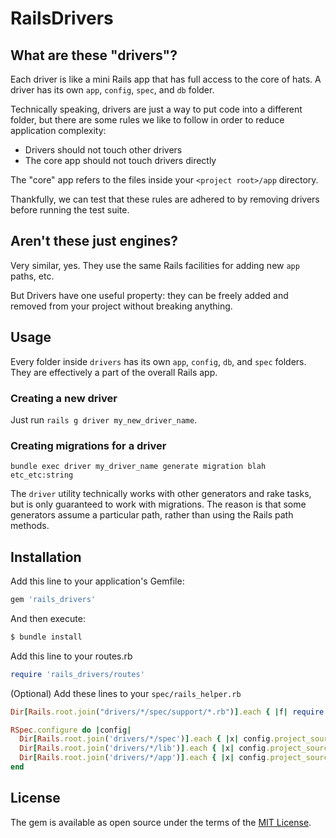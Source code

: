 # RailsDrivers

## What are these "drivers"?

Each driver is like a mini Rails app that has full access to the core of hats. A driver has its own `app`, `config`, `spec`, and `db` folder.

Technically speaking, drivers are just a way to put code into a different folder, but there are some rules we like to follow in order to reduce application complexity:

- Drivers should not touch other drivers
- The core app should not touch drivers directly

The "core" app refers to the files inside your `<project root>/app` directory.

Thankfully, we can test that these rules are adhered to by removing drivers before running the test suite.

## Aren't these just engines?

Very similar, yes. They use the same Rails facilities for adding new `app` paths, etc.

But Drivers have one useful property: they can be freely added and removed from your project without breaking anything.

## Usage

Every folder inside `drivers` has its own `app`, `config`, `db`, and `spec` folders. They are effectively a part of the overall Rails app.

### Creating a new driver

Just run `rails g driver my_new_driver_name`.

### Creating migrations for a driver

`bundle exec driver my_driver_name generate migration blah etc_etc:string`

The `driver` utility technically works with other generators and rake tasks, but is only guaranteed to work with migrations.
The reason is that some generators assume a particular path, rather than using the Rails path methods.

## Installation
Add this line to your application's Gemfile:

```ruby
gem 'rails_drivers'
```

And then execute:
```bash
$ bundle install
```

Add this line to your routes.rb

```ruby
require 'rails_drivers/routes'
```

(Optional) Add these lines to your `spec/rails_helper.rb`

```ruby
Dir[Rails.root.join("drivers/*/spec/support/*.rb")].each { |f| require f }

RSpec.configure do |config|
  Dir[Rails.root.join('drivers/*/spec')].each { |x| config.project_source_dirs << x }
  Dir[Rails.root.join('drivers/*/lib')].each { |x| config.project_source_dirs << x }
  Dir[Rails.root.join('drivers/*/app')].each { |x| config.project_source_dirs << x }
end
```

## License
The gem is available as open source under the terms of the [MIT License](https://opensource.org/licenses/MIT).
